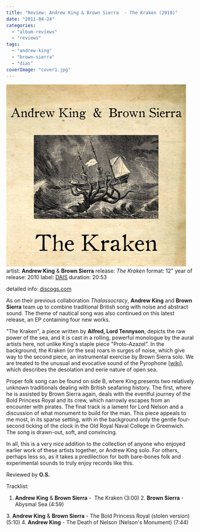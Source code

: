 ```yaml
---
title: "Review: Andrew King & Brown Sierra  - The Kraken (2010)"
date: "2011-04-24"
categories: 
  - "album-reviews"
  - "reviews"
tags: 
  - "andrew-king"
  - "brown-sierra"
  - "dias"
coverImage: "cover1.jpg"
---
```


[![](images/cover1.jpg "aking_bs_kraken")](http://www.eveningoflight.nl/wordpress/wp-content/uploads/2011/04/cover1.jpg "aking_bs_kraken")artist: **Andrew King** & **Brown Sierra** release: _The Kraken_ format: 12" year of release: 2010 label: [DAIS](http://www.daisrecords.com/) duration: 20:53

detailed info: [discogs.com](http://www.discogs.com/Andrew-King-Brown-Sierra-The-Kraken/release/2516851)

As on their previous collaboration _Thalassocracy_, **Andrew King** and **Brown Sierra** team up to combine traditional British song with noise and abstract sound. The theme of nautical song was also continued on this latest release, an EP containing four new works.

"The Kraken", a piece written by **Alfred, Lord Tennyson**, depicts the raw power of the sea, and it is cast in a rolling, powerful monologue by the aural artists here, not unlike King's staple piece "Proto-Azazel". In the background, the Kraken (or the sea) roars in surges of noise, which give way to the second piece, an instrumental exercise by Brown Sierra solo. We are treated to the unusual and evocative sound of the Pyrophone \[[wiki](http://en.wikipedia.org/wiki/Pyrophone)\], which describes the desolation and eerie nature of open sea.

Proper folk song can be found on side B, where King presents two relatively unknown traditionals dealing with British seafaring history. The first, where he is assisted by Brown Sierra again, deals with the eventful journey of the Bold Princess Royal and its crew, which narrowly escapes from an encounter with pirates. The final track is a lament for Lord Nelson and a discussion of what monument to build for the man. This piece appeals to me most, in its sparse setting, with in the background only the gentle four-second ticking of the clock in the Old Royal Naval College in Greenwich. The song is drawn-out, soft, and convincing.

In all, this is a very nice addition to the collection of anyone who enjoyed earlier work of these artists together, or Andrew King solo. For others, perhaps less so, as it takes a predilection for both bare-bones folk and experimental sounds to truly enjoy records like this.

Reviewed by **O.S.**

Tracklist:

1. **Andrew King** & **Brown Sierra** -  The Kraken (3:00) 2. **Brown Sierra** - Abysmal Sea (4:59)

3\. **Andrew King** & **Brown Sierra** \- The Bold Princess Royal (stolen version) (5:10) 4. **Andrew King** - The Death of Nelson (Nelson's Monument) (7:44)
